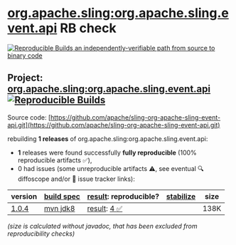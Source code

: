[org.apache.sling:org.apache.sling.event.api](https://central.sonatype.com/artifact/org.apache.sling/org.apache.sling.event.api/versions) RB check
=======

[![Reproducible Builds](https://reproducible-builds.org/images/logos/rb.svg) an independently-verifiable path from source to binary code](https://reproducible-builds.org/)

## Project: [org.apache.sling:org.apache.sling.event.api](https://central.sonatype.com/artifact/org.apache.sling/org.apache.sling.event.api/versions) [![Reproducible Builds](https://img.shields.io/endpoint?url=https://raw.githubusercontent.com/jvm-repo-rebuild/reproducible-central/master/content/org/apache/sling/org.apache.sling.event.api/badge.json)](https://github.com/jvm-repo-rebuild/reproducible-central/blob/master/content/org/apache/sling/org.apache.sling.event.api/README.md)

Source code: [https://github.com/apache/sling-org-apache-sling-event-api.git](https://github.com/apache/sling-org-apache-sling-event-api.git)

rebuilding **1 releases** of org.apache.sling:org.apache.sling.event.api:
- **1** releases were found successfully **fully reproducible** (100% reproducible artifacts :white_check_mark:),
- 0 had issues (some unreproducible artifacts :warning:, see eventual :mag: diffoscope and/or :memo: issue tracker links):

| version | [build spec](/BUILDSPEC.md) | [result](https://reproducible-builds.org/docs/jvm/): reproducible? | [stabilize](https://github.com/google/oss-rebuild/blob/main/cmd/stabilize/README.md) | size |
| -- | --------- | ------ | ------ | -- |
| [1.0.4](https://central.sonatype.com/artifact/org.apache.sling/org.apache.sling.event.api/1.0.4/pom) | [mvn jdk8](org.apache.sling.event.api-1.0.4.buildspec) | [result](org.apache.sling.event.api-1.0.4.buildinfo): [4 :white_check_mark: ](org.apache.sling.event.api-1.0.4.buildcompare) | | 138K |

<i>(size is calculated without javadoc, that has been excluded from reproducibility checks)</i>
